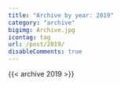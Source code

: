 ```yaml
---
title: "Archive by year: 2019"
category: "archive"
bigimg: Archive.jpg
icontag: tag
url: /post/2019/
disableComments: true
---
```


{{< archive 2019 >}}